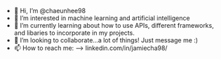 - 👋 Hi, I’m @chaeunhee98
- 👀 I’m interested in machine learning and artificial intelligence
- 🌱 I’m currently learning about how to use APIs, different frameworks, and libaries to incorporate in my projects. 
- 💞️ I’m looking to collaborate...a lot of things! Just message me :)
- 📫 How to reach me: --> linkedin.com/in/jamiecha98/

<!---
chaeunhee98/chaeunhee98 is a ✨ special ✨ repository because its `README.md` (this file) appears on your GitHub profile.
You can click the Preview link to take a look at your changes.
--->
